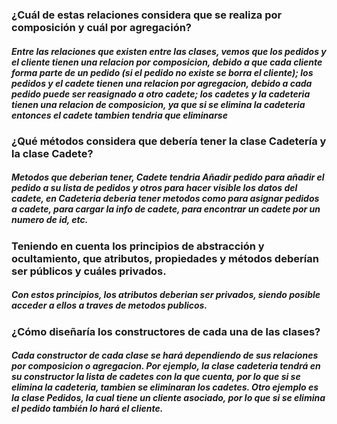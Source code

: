 ### ¿Cuál de estas relaciones considera que se realiza por composición y cuál por agregación?
##### Entre las relaciones que existen entre las clases, vemos que los pedidos y el cliente tienen una relacion por composicion, debido a que cada cliente forma parte de un pedido (si el pedido no existe se borra el cliente); los pedidos y el cadete tienen una relacion por agregacion, debido a cada pedido puede ser reasignado a otro cadete; los cadetes y la cadeteria tienen una relacion de composicion, ya que si se elimina la cadeteria entonces el cadete tambien tendria que eliminarse

### ¿Qué métodos considera que debería tener la clase Cadetería y la clase Cadete?
##### Metodos que deberian tener, Cadete tendria Añadir pedido para añadir el pedido a su lista de pedidos y otros para hacer visible los datos del cadete, en Cadeteria deberia tener metodos como para asignar pedidos a cadete, para cargar la info de cadete, para encontrar un cadete por un numero de id, etc.

### Teniendo en cuenta los principios de abstracción y ocultamiento, que atributos, propiedades y métodos deberían ser públicos y cuáles privados.
##### Con estos principios, los atributos deberian ser privados, siendo posible acceder a ellos a traves de metodos publicos.

### ¿Cómo diseñaría los constructores de cada una de las clases?

##### Cada constructor de cada clase se hará dependiendo de sus relaciones por composicion o agregacion. Por ejemplo, la clase cadeteria tendrá en su constructor la lista de cadetes con la que cuenta, por lo que si se elimina la cadeteria, tambien se eliminaran los cadetes. Otro ejemplo es la clase Pedidos, la cual tiene un cliente asociado, por lo que si se elimina el pedido también lo hará el cliente.
